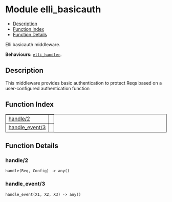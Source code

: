 

# Module elli_basicauth #
* [Description](#description)
* [Function Index](#index)
* [Function Details](#functions)

Elli basicauth middleware.

__Behaviours:__ [`elli_handler`](https://github.com/elli-lib/elli/blob/develop/doc/elli_handler.md).

<a name="description"></a>

## Description ##
This middleware provides basic authentication to protect
Reqs based on a user-configured authentication function<a name="index"></a>

## Function Index ##


<table width="100%" border="1" cellspacing="0" cellpadding="2" summary="function index"><tr><td valign="top"><a href="#handle-2">handle/2</a></td><td></td></tr><tr><td valign="top"><a href="#handle_event-3">handle_event/3</a></td><td></td></tr></table>


<a name="functions"></a>

## Function Details ##

<a name="handle-2"></a>

### handle/2 ###

`handle(Req, Config) -> any()`

<a name="handle_event-3"></a>

### handle_event/3 ###

`handle_event(X1, X2, X3) -> any()`

